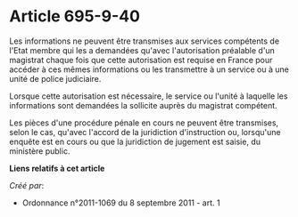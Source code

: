 # Article 695-9-40

Les informations ne peuvent être transmises aux services compétents de l'Etat membre qui les a demandées qu'avec
l'autorisation préalable d'un magistrat chaque fois que cette autorisation est requise en France pour accéder à ces mêmes
informations ou les transmettre à un service ou à une unité de police judiciaire. 

Lorsque cette autorisation est nécessaire, le service ou l'unité à laquelle les informations sont demandées la sollicite
auprès du magistrat compétent. 

Les pièces d'une procédure pénale en cours ne peuvent être transmises, selon le cas, qu'avec l'accord de la juridiction
d'instruction ou, lorsqu'une enquête est en cours ou que la juridiction de jugement est saisie, du ministère public.

**Liens relatifs à cet article**

_Créé par_:

  - Ordonnance n°2011-1069 du 8 septembre 2011 - art. 1
